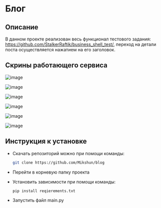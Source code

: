 # Блог
## Описание
В данном проекте реализован весь функционал тестового задания: https://github.com/StalkerRaftik/business_shell_test/, 
переход на детали поста осуществляется нажатием на его заголовок.
## Скрины работающего сервиса
![image](https://github.com/Mikshun/blog/assets/112958312/dda9fef6-01d8-4c22-8c6f-20a3093ee3e0)

![image](https://github.com/Mikshun/blog/assets/112958312/de51e9cd-4841-4845-8d0d-511c85469d55)

![image](https://github.com/Mikshun/blog/assets/112958312/2a72fba1-1eb9-4b86-853a-370332cfcd97)

![image](https://github.com/Mikshun/blog/assets/112958312/d63d0805-5df2-43ae-8c80-71abe91dc784)

![image](https://github.com/Mikshun/blog/assets/112958312/7f5413b4-333d-451c-aab6-27fe87b543ff)

![image](https://github.com/Mikshun/blog/assets/112958312/d05a765e-f725-4585-8046-46ccdf75e541)


## Инструкция к установке
+ Скачать репозиторий можно при помощи команды:
  ```bash 
  git clone https://github.com/Mikshun/blog
  ```
+ Перейти в корневую папку проекта

+ Установить зависимости при помощи команды:
  ```bash 
  pip install reqierements.txt
  ```
+ Запустить файл main.py
